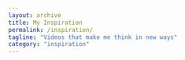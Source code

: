 ```yaml
---
layout: archive
title: My Inspiration
permalink: /inspiration/
tagline: "Videos that make me think in new ways"
category: "inspiration"
---
```


